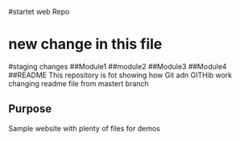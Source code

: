 #startet web Repo
#  new change in this file
#staging changes
##Module1
##module2
##Module3
##Module4
##README
This repository is fot showing how Git adn GITHib work 
changing readme file from mastert branch 

## Purpose

Sample website with plenty of files for demos